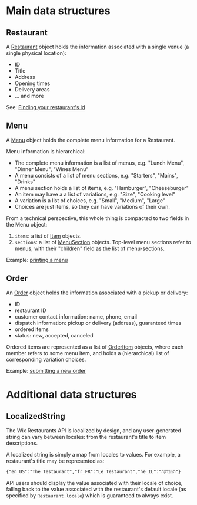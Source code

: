 # Main data structures

## Restaurant
A [Restaurant](https://github.com/wix/openrest4j/blob/master/openrest4j-api/src/main/java/com/openrest/v1_1/Restaurant.java) object holds the information associated with a single venue (a single physical location):
* ID
* Title
* Address
* Opening times
* Delivery areas
* ... and more

See: [Finding your restaurant's id](Finding-your-restaurant's-id)

## Menu
A [Menu](https://github.com/wix/openrest4j/blob/master/openrest4j-api/src/main/java/com/openrest/v1_1/Menu.java) object holds the complete menu information for a Restaurant.

Menu information is hierarchical:
* The complete menu information is a list of menus, e.g. "Lunch Menu", "Dinner Menu", "Wines Menu"
* A menu consists of a list of menu sections, e.g. "Starters", "Mains", "Drinks"
* A menu section holds a list of items, e.g. "Hamburger", "Cheeseburger"
* An item may have a a list of variations, e.g. "Size", "Cooking level"
* A variation is a list of choices, e.g. "Small", "Medium", "Large"
* Choices are just items, so they can have variations of their own.

From a technical perspective, this whole thing is compacted to two fields in the Menu object:

1. ```items```: a list of [Item](https://github.com/wix/openrest4j/blob/master/openrest4j-api/src/main/java/com/openrest/v1_1/Item.java) objects.
1. ```sections```: a list of [MenuSection](https://github.com/wix/openrest4j/blob/master/openrest4j-api/src/main/java/com/openrest/v1_1/MenuSection.java) objects. Top-level menu sections refer to menus, with their "children" field as the list of menu-sections.

Example: [printing a menu](https://github.com/wix/wix-restaurants-java-sdk/blob/master/wix-restaurants-java-examples/src/main/java/com/wix/restaurants/examples/MenuExample.java)

## Order
An [Order](https://github.com/wix/openrest4j/blob/master/openrest4j-api/src/main/java/com/openrest/v1_1/Order.java) object holds the information associated with a pickup or delivery:
* ID
* restaurant ID
* customer contact information: name, phone, email
* dispatch information: pickup or delivery (address), guaranteed times
* ordered items
* status: new, accepted, canceled

Ordered items are represented as a list of [OrderItem](https://github.com/wix/openrest4j/blob/master/openrest4j-api/src/main/java/com/openrest/v1_1/OrderItem.java) objects, where each member refers to some menu item, and holds a (hierarchical) list of corresponding variation choices.

Example: [submitting a new order](https://github.com/wix/wix-restaurants-java-sdk/blob/master/wix-restaurants-java-examples/src/main/java/com/wix/restaurants/examples/SubmitOrderExample.java)

# Additional data structures
## LocalizedString
The Wix Restaurants API is localized by design, and any user-generated string can vary between locales: from the restaurant's title to item descriptions.

A localized string is simply a map from locales to values. For example, a restaurant's title may be represented as:

    {"en_US":"The Testaurant","fr_FR":"Le Testaurant","he_IL":"המבדקה"}

API users should display the value associated with their locale of choice, falling back to the value associated with the restaurant's default locale (as specified by `Restaurant.locale`) which is guaranteed to always exist.